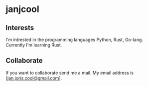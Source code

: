 # janjcool
## Interests
I'm intrested in the programming languages Python, Rust, Go-lang. Currently I'm learning Rust.
## Collaborate
If you want to collaborate send me a mail. My email address is [jan.joris.cool@gmail.com].
